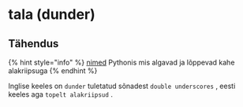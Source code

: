 # tala \(dunder\)

## Tähendus

{% hint style="info" %}
[nimed](nimi-name.md) Pythonis mis algavad ja lõppevad kahe alakriipsuga
{% endhint %}

Inglise keeles on `dunder` tuletatud sõnadest `double underscores` , eesti keeles aga `topelt alakriipsud` . 

